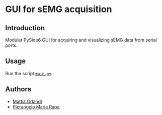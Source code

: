# GUI for sEMG acquisition

## Introduction
Modular PySide6 GUI for acquiring and visualizing sEMG data from serial ports.

## Usage
Run the script [`main.py`](https://github.com/pulp-bio/gui-semg-acquisition/blob/main/main.py).

## Authors
- [Mattia Orlandi](https://www.unibo.it/sitoweb/mattia.orlandi3/en)
- [Pierangelo Maria Rapa](https://www.unibo.it/sitoweb/pierangelomaria.rapa/en)
